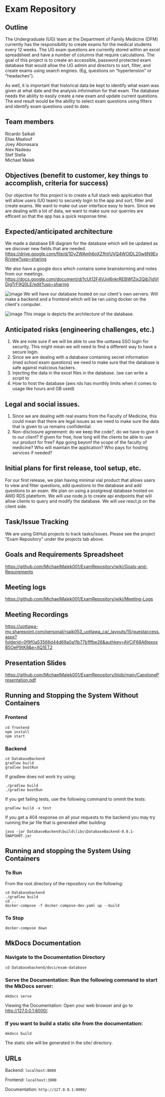 # Exam Repository
## Outline
The Undergraduate (UG) team at the Department of Family Medicine (DFM) currently has the responsibility to create exams for the medical students every 12 weeks. The UG exam questions are currently stored within an excel spreadsheet and have a number of columns that require calculations. The goal of this project is to create an accessible, password protected exam database that would allow the UG admin and directors to sort, filter, and create exams using search engines. (Eg, questions on “hypertension” or “headaches”).

As well, it is important that historical data be kept to identify what exam was given at what date and the analysis information for that exam. The database needs the ability to easily create a new exam and update current questions. The end result would be the ability to select exam questions using filters and identify exam questions used to date.

## Team members
Ricardo Saikali\
Elias Maalouf\
Joey Abonasara\
Alex Nadeau\
Stef Stella\
Michael Malek

## Objectives (benefit to customer, key things to accomplish, criteria for success)
Our objective for this project is to create a full stack web application that will allow users (UG team) to securely login to the app and sort, filter and create exams. We want to make out user interface easy to learn. Since we are dealing with a lot of data, we want to make sure our querries are efficent so that the app has a quick response time. 

## Expected/anticipated architecture
We made a database ER diagram for the database which will be updated as we discover new fields that are needed.
https://drive.google.com/file/d/1DyZWAmh6oXZfhVUVQ4WOlDL20w6N9EvR/view?usp=sharing

We also have a google docs which contains some brainstorming and notes from our meetings.
https://docs.google.com/document/d/1cUt12F4VJvl6nkrREBWfZix2Qib7idVlDigTrF9Q0LE/edit?usp=sharing

![image](pictures/ERHighLevelArch.png)
We will have our database hosted on our client's own servers. Will make a backend and a frontend which will be ran using docker on the client's computer.

![image](pictures/database.png)
This image is depicts the architecture of the database.

## Anticipated risks (engineering challenges, etc.)
1. We are note sure if we will be able to use the uottawa SSO login for security. This might mean we will need to find a different way to have a secure login.
2. Since we are dealing with a database containing secret information (med school exam questions) we need to make sure that the database is safe against malicious hackers.
3. Injecting the data in the excel files in the database. (we can write a scrpit to 
4. How to host the database (aws rds has monthly limits when it comes to usage like hours and GB used)

## Legal and social issues.
1. Since we are dealing with real exams from the Faculty of Medicine, this could mean that there are legal issues as we need to make sure the data that is given to us remains confidential. 
2. Non-disclosure agreement: do we keep the code?, do we have to give it to our client? If given for free, how long will the clients be able to use our product for free? App going beyonf the scope of the faculty of medicine? Who will maintain the application? Who pays for hosting services if needed?


## Initial plans for first release, tool setup, etc.
For our first release, we plan having minimal vial product that allows users to view and filter questions, add questions to the database and add questions to an exam. We plan on using a postgresql database hosted on AWD RDS plateform. We will use node.js to create api endpoints that will allow clients to query and modify the database. We will use react.js on the client side. 

## Task/Issue Tracking
We are using GitHub projects to track tasks/issues. Please see the project "Exam Repository" under the projects tab above.

## Goals and Requirements Spreadsheet
https://github.com/MichaelMalek001/ExamRepository/wiki/Goals-and-Requirements

## Meeting logs
https://github.com/MichaelMalek001/ExamRepository/wiki/Meeting-Logs

## Meeting Recordings
https://uottawa-my.sharepoint.com/personal/rsaik053_uottawa_ca/_layouts/15/guestaccess.aspx?folderid=0f9f0a53566d44d69a0a11b77b1ffbe26&authkey=AVCjF68A6texoxB5OeP9tK8&e=XQ1ET2

## Presentation Slides
https://github.com/MichaelMalek001/ExamRepository/blob/main/CapstonePresentation.pdf

## Running and Stopping the System Without Containers
### Frontend
```
cd frontend
npm install
npm start
```
### Backend
```
cd DatabaseBackend
gradlew build
gradlew bootRun 
``` 
If gradlew does not work try using:
```
./gradlew build
./gradlew bootRun
```
If you get failing tests, use the following command to ommit the tests:
```
gradlew build -x test
```
If you get a 404 response on all your requests to the backend you may try running the jar file that is generated after building:
```
java -jar DatabaseBackend\build\libs\DatabaseBackend-0.0.1-SNAPSHOT.jar
```
## Running and stopping the System Using Containers
### To Run
From the root directory of the repository run the following:
```
cd Databasebackend
./gradlew build
cd ..
docker-compose -f docker-compose-dev.yaml up --build
```
### To Stop
```
docker-compose down
``` 

## MkDocs Documentation
### Navigate to the Documentation Directory
```
cd Databasebackend/docs/exam-database
```
### Serve the Documentation: Run the following command to start the MkDocs server:
```
mkdocs serve
```
Viewing the Documentation: Open your web browser and go to http://127.0.0.1:8000/.
### If you want to build a static site from the documentation:
```
mkdocs build
```
The static site will be generated in the site/ directory.

## URLs
Backend: ```localhost:8080```

Frontend: ```localhost:3000```

Documentation: ```http://127.0.0.1:8000/```
